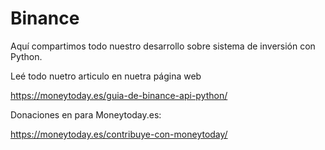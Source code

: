 # Binance
Aquí compartimos todo nuestro desarrollo sobre sistema de inversión con Python.

Leé todo nuetro articulo en nuetra página web 

https://moneytoday.es/guia-de-binance-api-python/

Donaciones en para Moneytoday.es:

https://moneytoday.es/contribuye-con-moneytoday/

